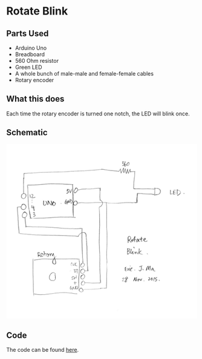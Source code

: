 # Rotate Blink

## Parts Used

- Arduino Uno
- Breadboard
- 560 Ohm resistor
- Green LED
- A whole bunch of male-male and female-female cables
- Rotary encoder

## What this does

Each time the rotary encoder is turned one notch, the LED will blink once.

## Schematic

![Circuit schematic][circuit]

[circuit]: circuit.jpg

## Code

The code can be found [here][code].

[code]: blink_rotate.ino